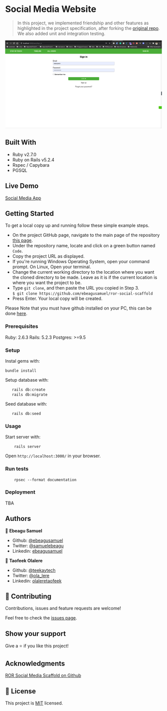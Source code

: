 # Social Media Website

> In this project, we implemented friendship and other features as highlighted in the project specification, after forking the [original repo](https://github.com/microverseinc/ror-social-scaffold). We also added unit and integration testing.

![screenshot](/app/assets/images/screenshot1.png)

## Built With

- Ruby v2.7.0
- Ruby on Rails v5.2.4
- Rspec / Capybara
- PGSQL

## Live Demo

[Social Media App](https://whispering-sands-00623.herokuapp.com/)


## Getting Started

To get a local copy up and running follow these simple example steps.
- On the project GitHub page, navigate to the main page of the repository [this page](https://github.com/ebeagusamuel/ror-social-scaffold).
- Under the repository name, locate and click on a green button named `Code`. 
- Copy the project URL as displayed.
- If you're running Windows Operating System, open your command prompt. On Linux, Open your terminal.
- Change the current working directory to the location where you want the cloned directory to be made. Leave as it is if the current location is where you want the project to be.
- Type `git clone`, and then paste the URL you copied in Step 3.<br>
`$ git clone https://github.com/ebeagusamuel/ror-social-scaffold`
- Press Enter. Your local copy will be created.

Please Note that you must have github installed on your PC, this can be done [here](https://gist.github.com/derhuerst/1b15ff4652a867391f03).

### Prerequisites

Ruby: 2.6.3
Rails: 5.2.3
Postgres: >=9.5

### Setup

Instal gems with:

```
bundle install
```

Setup database with:

```
   rails db:create
   rails db:migrate
```

Seed database with:

```
   rails db:seed
```


### Usage

Start server with:

```
    rails server
```

Open `http://localhost:3000/` in your browser.

### Run tests

```
    rpsec --format documentation
```


### Deployment

TBA

## Authors
👤 **Ebeagu Samuel**

- Github: [@ebeagusamuel](https://github.com/ebeagusamuel)
- Twitter: [@samuelebeagu](twitter.com/ebeagu_samuel)
- Linkedin: [ebeagusamuel](https://linkedin.com/in/ebeagusamuel)

👤 **Taofeek Olalere**

- Github: [@teekaytech](https://github.com/teekaytech)
- Twitter: [@ola_lere](https://twitter.com/ola_lere)
- Linkedin: [olaleretaofeek](https://linkedin.com/in/olaleretaofeek)


## 🤝 Contributing

Contributions, issues and feature requests are welcome!

Feel free to check the [issues page](issues/).

## Show your support

Give a ⭐️ if you like this project!

## Acknowledgments

[ROR Social Media Scaffold on Github](https://github.com/ebeagusamuel/ror-social-scaffold)


## 📝 License

This project is [MIT](lic.url) licensed.
